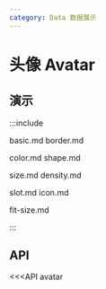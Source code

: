 ```yaml
---
category: Data 数据展示
---
```


# 头像 Avatar

## 演示

:::include

basic.md border.md

color.md shape.md

size.md density.md

slot.md icon.md

fit-size.md

:::

## API

<<<API avatar